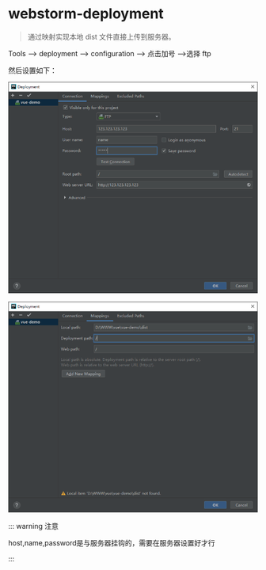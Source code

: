 # webstorm-deployment

> 通过映射实现本地 dist 文件直接上传到服务器。

Tools --> deployment --> configuration --> 点击加号  -->选择 ftp

然后设置如下：

![1550651813630](./img/webstorm-deployment/config1.png)

![1550651848693](./img/webstorm-deployment/config2.png)

::: warning 注意

host,name,password是与服务器挂钩的，需要在服务器设置好才行

:::
